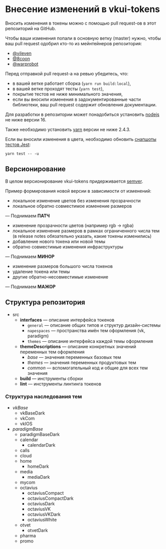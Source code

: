 # Внесение изменений в vkui-tokens

Вносить изменения в токены можно с помощью pull request-ов в этот
репозиторий на GitHub.

Чтобы ваши изменения попали в основную ветку (master) нужно, чтобы ваш
pull request одобрил кто-то из мейнтейнеров репозитория:

* [@vileven](https://github.com/vileven)
* [@8coon](https://github.com/8coon)
* [@warprobot](https://github.com/warprobot)

Перед отправкой pull request-а на ревью убедитесь, что:
* в вашей ветке работает сборка (`yarn run build:local`),
* в вашей ветке проходят тесты (`yarn test`),
* покрытие тестов не ниже минимального значения,
* если вы вносили изменения в задокументированные части библиотеки,
  ваш pull request содержит обновления документации.

Для разработки в репозитории может понадобиться установить
[nodejs](https://nodejs.org/) не ниже версии 16.

Также необходимо установить [yarn](https://yarnpkg.com/)
версии не ниже 2.4.3.

Если вы вносили изменения в цвета, необходимо обновить
[снапшоты тестов Jest](https://jestjs.io/ru/docs/snapshot-testing):

```yarn test -- -u```

## Версионирование

В целом версионирование vkui-tokens придерживается
[semver](https://semver.org/lang/ru/).

Пример формирования новой версии в зависимости от изменений:

* локальное изменение цветов без изменения прозрачности
* локальное обратно совместимое изменение размеров

&mdash; Поднимаем **ПАТЧ**

* изменение прозрачности цветов (например rgb -> rgba)
* локальное изменение размеров в рамках ограниченного числа тем
  (в release notes обязательно указать, какие токены изменились)
* добавление нового токена или новой темы
* обратно совместимые изменения инфраструктуры

&mdash; Поднимаем **МИНОР**

* изменение размеров большого числа токенов
* удаление токена или темы
* другие обратно-несовместимые изменение

&mdash; Поднимаем **МАЖОР**

## Структура репозитория

* src
	* **interfaces** &mdash; описание интерфейса токенов
		* `general` &mdash; описание общих типов и структур дизайн-системы
		* `napespaces` &mdash; пространства имён тем оформления (vk, paradigm)
		* `themes` &mdash; описание интерфейса каждой темы оформления
	* **themeDescriptions** &mdash; описание конкретных значений переменных тем оформления
		* _base_ &mdash; значения переменных базовых тем
		* _themes_ &mdash; значения переменных продуктовых тем
		* _common_ &mdash; вспомогательный код и общие для всех тем значения
	* **build** &mdash; инструменты сборки
	* **lint** &mdash; инструменты линтинга токенов

### Структура наследования тем
* _vkBase_
    * vkBaseDark
    * vkCom
    * vkIOS
* _paradigmBase_
    * paradigmBaseDark
    * calendar
        * calendarDark
    * calls
    * cloud
    * home
        * homeDark
    * media
        * mediaDark
    * mycom
    * octavius
        * octaviusCompact
        * octaviusCompactDark
        * octaviusDark
        * octaviusVK
        * octaviusVKDark
        * octaviusWhite
    * otvet
        * otvetDark
    * pharma
    * promo
